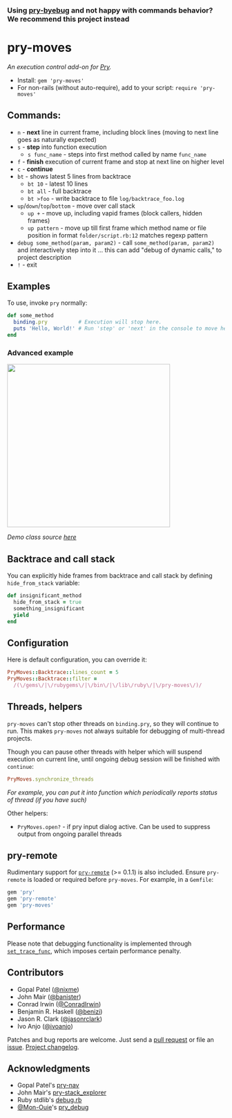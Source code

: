 ### Using [**pry-byebug**][pry-byebug] and not happy with commands behavior? We recommend this project instead

# pry-moves

_An execution control add-on for [Pry][pry]._

* Install: `gem 'pry-moves'`
* For non-rails (without auto-require), add to your script: `require 'pry-moves'`

## Commands:

* `n` - **next** line in current frame, including block lines (moving to next line goes as naturally expected)
* `s` - **step** into function execution
  * `s func_name` - steps into first method called by name `func_name`
* `f` - **finish** execution of current frame and stop at next line on higher level
* `c` - **continue**
* `bt` - shows latest 5 lines from backtrace 
  * `bt 10` - latest 10 lines
  * `bt all` - full backtrace
  * `bt >foo` - write backtrace to file `log/backtrace_foo.log`
* `up`/`down`/`top`/`bottom` - move over call stack
  * `up +` - move up, including vapid frames (block callers, hidden frames)
  * `up pattern` - move up till first frame which method name or file position in format `folder/script.rb:12` matches regexp pattern
* `debug some_method(param, param2)` - call `some_method(param, param2)` and interactively step into it
... this can add "debug of dynamic calls," to project description
* `!` - exit


## Examples

To use, invoke `pry` normally:

```ruby
def some_method
  binding.pry          # Execution will stop here.
  puts 'Hello, World!' # Run 'step' or 'next' in the console to move here.
end
```

### Advanced example

<img src="https://user-images.githubusercontent.com/2452269/27320748-37afe7de-55a0-11e7-8b8f-ae05bcb02f37.jpg" width="377">

_Demo class source [here](https://github.com/garmoshka-mo/pry-moves/issues/1)_

## Backtrace and call stack

You can explicitly hide frames from backtrace and call stack by defining `hide_from_stack` variable:

```ruby
def insignificant_method
  hide_from_stack = true
  something_insignificant
  yield
end
```

## Configuration

Here is default configuration, you can override it:

```ruby
PryMoves::Backtrace::lines_count = 5
PryMoves::Backtrace::filter =
  /(\/gems\/|\/rubygems\/|\/bin\/|\/lib\/ruby\/|\/pry-moves\/)/
```

## Threads, helpers

`pry-moves` can't stop other threads on `binding.pry`, so they will continue to run.
This makes `pry-moves` not always suitable for debugging of multi-thread projects.

Though you can pause other threads with helper which will suspend execution on current line,
until ongoing debug session will be finished with `continue`:

```ruby
PryMoves.synchronize_threads
```

_For example, you can put it into function which periodically reports status of thread (if you have such)_

Other helpers:
* `PryMoves.open?` - if pry input dialog active. Can be used to suppress output from ongoing parallel threads 

## pry-remote

Rudimentary support for [`pry-remote`][pry-remote] (>= 0.1.1) is also included.
Ensure `pry-remote` is loaded or required before `pry-moves`. For example, in a
`Gemfile`:

```ruby
gem 'pry'
gem 'pry-remote'
gem 'pry-moves'
```

## Performance

Please note that debugging functionality is implemented through
[`set_trace_func`][set_trace_func], which imposes certain performance penalty.

## Contributors

* Gopal Patel ([@nixme](https://github.com/nixme))
* John Mair ([@banister](https://github.com/banister))
* Conrad Irwin ([@ConradIrwin](https://github.com/ConradIrwin))
* Benjamin R. Haskell ([@benizi](https://github.com/benizi))
* Jason R. Clark ([@jasonrclark](https://github.com/jasonrclark))
* Ivo Anjo ([@ivoanjo](https://github.com/ivoanjo))

Patches and bug reports are welcome. Just send a [pull request][pullrequests] or
file an [issue][issues]. [Project changelog][changelog].

## Acknowledgments

* Gopal Patel's [pry-nav](https://github.com/nixme/pry-nav)
* John Mair's [pry-stack_explorer](https://github.com/pry/pry-stack_explorer)
* Ruby stdlib's [debug.rb][debug.rb]
* [@Mon-Ouie][Mon-Ouie]'s [pry_debug][pry_debug]

[pry]:            http://pryrepl.org/
[pry-remote]:     https://github.com/Mon-Ouie/pry-remote
[set_trace_func]: http://www.ruby-doc.org/core-1.9.3/Kernel.html#method-i-set_trace_func
[pullrequests]:   https://github.com/garmoshka-mo/pry-moves/pulls
[issues]:         https://github.com/garmoshka-mo/pry-moves/issues
[changelog]:      https://github.com/garmoshka-mo/pry-moves/blob/master/CHANGELOG.md
[debug.rb]:       https://github.com/ruby/ruby/blob/trunk/lib/debug.rb
[Mon-Ouie]:       https://github.com/Mon-Ouie
[pry_debug]:      https://github.com/Mon-Ouie/pry_debug
[pry-byebug]:     https://github.com/deivid-rodriguez/pry-byebug
